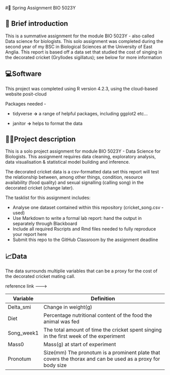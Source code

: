
#🦗 Spring Assignment BIO 5023Y

## 🧠 Brief introduction

This is a summative assignment for the module BIO 5023Y - also called
Data science for biologists. This solo assignment was completed during
the second year of my BSC in Biological Sciences at the University of
East Anglia. This report is based off a data set that studied the cost
of singing in the decorated cricket (Gryllodes sigillatus); see below
for more information

## 💻Software

This project was completed using R version 4.2.3, using the cloud-based
website posit-cloud

Packages needed -

-   tidyverse **→** a range of helpful packages, including ggplot2
    etc...

-   janitor **→** helps to format the data

## 👩‍💻Project description

This is a solo project assignment for module BIO 5023Y - Data Science
for Biologists. This assignment requires data cleaning, exploratory
analysis, data visualisation & statistical model building and inference.

The decorated cricket data is a csv-formatted data set this report will
test the relationship between, among other things, condition, resource
availability (food quality) and sexual signalling (calling song) in the
decorated cricket (change later).

The tasklist for this assignment includes:

-   Analyse one dataset contained within this repository
    (cricket_song.csv - used)
-   Use Markdown to write a formal lab report: hand the output in
    separately through Blackboard
-   Include all required Rscripts and Rmd files needed to fully
    reproduce your report here
-   Submit this repo to the GitHub Classroom by the assignment deadline

## 📈Data

The data surrounds multiplie variables that can be a proxy for the cost
of the decorated cricket mating call.

reference link ---\>

| Variable   | Definition                                                                                                 |
|--------------------------|----------------------------------------------|
| Delta_smi  | Change in weight(g)                                                                                        |
| Diet       | Percentage nutritional content of the food the animal was fed                                              |
| Song_week1 | The total amount of time the cricket spent singing in the first week of the experiment                     |
| Mass0      | Mass(g) at start of experiment                                                                             |
| Pronotum   | Size(mm) The pronotum is a prominent plate that covers the thorax and can be used as a proxy for body size |

